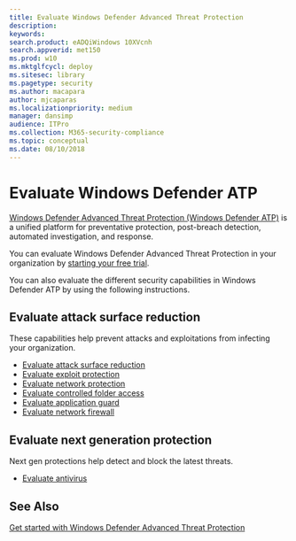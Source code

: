 ```yaml
---
title: Evaluate Windows Defender Advanced Threat Protection
description: 
keywords: 
search.product: eADQiWindows 10XVcnh
search.appverid: met150
ms.prod: w10
ms.mktglfcycl: deploy
ms.sitesec: library
ms.pagetype: security
ms.author: macapara
author: mjcaparas
ms.localizationpriority: medium
manager: dansimp
audience: ITPro
ms.collection: M365-security-compliance 
ms.topic: conceptual
ms.date: 08/10/2018
---
```


# Evaluate Windows Defender ATP 
[Windows Defender Advanced Threat Protection (Windows Defender ATP)](https://wincom.blob.core.windows.net/documents/Windows10_Commercial_Comparison.pdf) is a unified platform for preventative protection, post-breach detection, automated investigation, and response.

You can evaluate Windows Defender Advanced Threat Protection in your organization by [starting your free trial](https://www.microsoft.com/en-us/WindowsForBusiness/windows-atp).

You can also evaluate the different security capabilities in Windows Defender ATP by using the following instructions. 

## Evaluate attack surface reduction
These capabilities help prevent attacks and exploitations from infecting your organization.
- [Evaluate attack surface reduction](../windows-defender-exploit-guard/evaluate-attack-surface-reduction.md)
- [Evaluate exploit protection](../windows-defender-exploit-guard/evaluate-exploit-protection.md)
- [Evaluate network protection](../windows-defender-exploit-guard/evaluate-exploit-protection.md)
- [Evaluate controlled folder access](../windows-defender-exploit-guard/evaluate-controlled-folder-access.md)
- [Evaluate application guard](../windows-defender-application-guard/test-scenarios-wd-app-guard.md)
- [Evaluate network firewall](../windows-firewall/evaluating-windows-firewall-with-advanced-security-design-examples.md)

## Evaluate next generation protection
Next gen protections help detect and block the latest threats.
- [Evaluate antivirus](../windows-defender-antivirus/evaluate-windows-defender-antivirus.md)


## See Also
[Get started with Windows Defender Advanced Threat Protection](get-started.md)